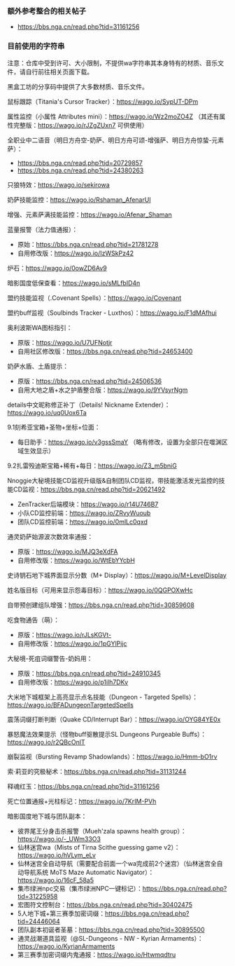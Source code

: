 ### 额外参考整合的相关帖子
- https://bbs.nga.cn/read.php?tid=31161256

### 目前使用的字符串
注意：仓库中受到许可、大小限制，不提供wa字符串其本身特有的材质、音乐文件，请自行前往相关页面下载。

黑盒工坊的分享码中提供了大多数材质、音乐文件。

鼠标跟踪（Titania's Cursor Tracker）：https://wago.io/SypUT-DPm

属性监控（小属性 Attributes mini）：https://wago.io/Wz2moZO4Z   （其还有属性完整版：https://wago.io/rJZgZUxn7 可供使用）

全职业中二语音（明日方舟空-奶萨、明日方舟可颂-增强萨、明日方舟惊蛰-元素萨）：
- https://bbs.nga.cn/read.php?tid=20729857
- https://bbs.nga.cn/read.php?tid=24380263

只狼特效：https://wago.io/sekirowa

奶萨技能监控：https://wago.io/Rshaman_AfenarUI

增强、元素萨满技能监控：https://wago.io/Afenar_Shaman

蓝量报警（法力值通报）：
- 原始：https://bbs.nga.cn/read.php?tid=21781278
- 自用修改版：https://wago.io/IzWSkPz42

炉石：https://wago.io/0owZD6Av9

暗影国度低保查看：https://wago.io/sMLfbID4n

盟约技能监视（.Covenant Spells）：https://wago.io/Covenant

盟约buff监视（Soulbinds Tracker - Luxthos）：https://wago.io/F1dMAfhui

奥利波斯WA图标指引：
- 原版：https://wago.io/U7UFNotjr
- 自用社区修改版：https://bbs.nga.cn/read.php?tid=24653400

奶萨水盾、土盾提示：
- 原版：https://bbs.nga.cn/read.php?tid=24506536
- 自用大地之盾+水之护盾整合版：https://wago.io/9YVsyrNgm

details中文昵称修正补丁（Details! Nickname Extender）：https://wago.io/uq0Uox6Ta

9.1刻希亚宝箱+圣物+坐标+位面：
- 每日助手：https://wago.io/v3gssSmaY （略有修改，设置为全部只在噬渊区域生效显示）

9.2扎雷殁迪斯宝箱+稀有+每日：https://wago.io/Z3_m5bniG

Nnoggie大秘境技能CD监视升级版&自制团队CD监视，带技能激活发光监控的技能CD监视：https://bbs.nga.cn/read.php?tid=20621492
- ZenTracker后端模块：https://wago.io/r14U746B7
- 小队CD监控前端：https://wago.io/ZRvyWuoub
- 团队CD监控前端：https://wago.io/0mlLc0qxd

通灵奶萨始源波次数效率通报：
- 原版：https://wago.io/MJQ3eXdFA
- 自用修改版：https://wago.io/WtEbYYcbH

史诗钥石地下城界面显示分数（M+ Display）：https://wago.io/M+LevelDisplay

姓名版目标（可用来显示怨毒目标）：https://wago.io/0QGPOXwHc

自带预创建组队增强：https://bbs.nga.cn/read.php?tid=30859608

吃食物通告（萌）：
- 原版：https://wago.io/rJLsKGVt-
- 自用修改版：https://wago.io/1pGYlPijc

大秘境-死疽词缀警告-奶妈用：
- 原版：https://bbs.nga.cn/read.php?tid=24910345
- 自用修改版：https://wago.io/p1ilh7DKv

大米地下城框架上高亮显示点名技能（Dungeon - Targeted Spells）：https://wago.io/BFADungeonTargetedSpells

震荡词缀打断判断（Quake CD/Interrupt Bar）：https://wago.io/OYG84YE0x

暴怒魔法效果提示（怪物buff驱散提示SL Dungeons Purgeable Buffs）：https://wago.io/r2QBcOnlT

崩裂监视（Bursting Revamp Shadowlands）：https://wago.io/Hmm-bO1rv

索·莉亚的究极秘术：https://bbs.nga.cn/read.php?tid=31131244

释魂红玉：https://bbs.nga.cn/read.php?tid=31161256

死亡位置通报+光柱标记：https://wago.io/7KrIM-PVh

暗影国度地下城与团队副本：
- 彼界尾王分身击杀报警（Mueh'zala spawns health group）：https://wago.io/-_UWm33O3
- 仙林迷宫wa（Mists of Tirna Scithe guessing game v2）：https://wago.io/hVLym_eLv
- 仙林迷宫全自动导航（需要配合前面一个wa完成前2个迷宫）（仙林迷宫全自动导航系统 MoTS Maze Automatic Navigator）：https://wago.io/16cF_58a5
- 集市绿洲npc交易（集市绿洲NPC一键标记）：https://bbs.nga.cn/read.php?tid=31225958
- 宏图符文控制台：https://bbs.nga.cn/read.php?tid=30402475
- 5人地下城+第三赛季加密词缀：https://bbs.nga.cn/read.php?tid=24446064
- 团队副本初诞者圣墓：https://bbs.nga.cn/read.php?tid=30895500
- 通灵战潮道具监视（@SL-Dungeons - NW - Kyrian Armaments）：https://wago.io/KyrianArmaments
- 第三赛季加密词缀内鬼通报：https://wago.io/Htwmqdtru
